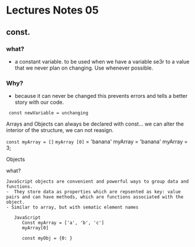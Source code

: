 # Lectures Notes 05
 ## const. 
 ### what?
  -  a constant variable. to be used when we have a variable se3r to a value that we never plan on changing. Use whenever possible.

  ### Why?
  - because it can never be changed this prevents errors and tells a better story with our code.

  ` const newVariable = unchanging`

  Arrays and Objects can always be declared with const... we can alter the interior of the structure, we can not reasign.

  `const myArray = []`
  `myArray [0]` = 'banana'
   myArray = 'banana'
   myArray = 3;

   Objects

   what?

    JavaScript objects are convenient and powerful ways to group data and functions.
    -  They store data as properties which are repsented as key: value pairs and can have methods, which are functions associated with the object.
    - Similar to array, but with sematic element names

       JavaScript
          Const myArray = ['a', 'b', 'c']
          myArray[0]

          const myObj = {0: }